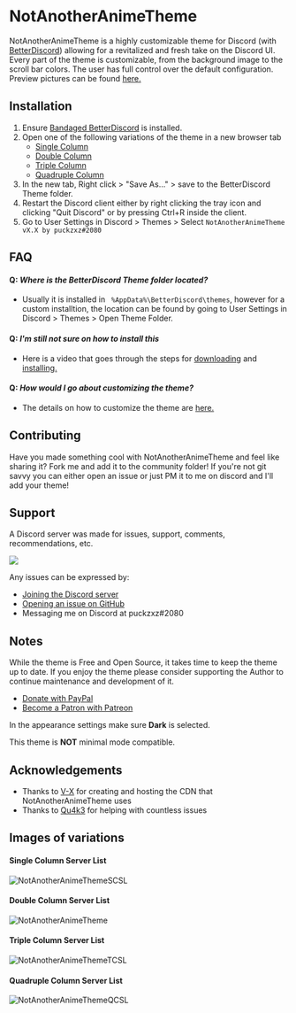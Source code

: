 # NotAnotherAnimeTheme
NotAnotherAnimeTheme is a highly customizable theme for Discord (with [BetterDiscord](https://github.com/rauenzi/BetterDiscordApp/releases/latest)) allowing for a revitalized and fresh take on the Discord UI. Every part of the theme is customizable, from the background image to the scroll bar colors. The user has full control over the default configuration. Preview pictures can be found [here.](https://github.com/puckzxz/NotAnotherAnimeTheme#images-of-variations)

## Installation
1. Ensure [Bandaged BetterDiscord](https://github.com/rauenzi/BetterDiscordApp/releases/latest) is installed.
2. Open one of the following variations of the theme in a new browser tab
      * [Single Column](https://raw.githubusercontent.com/puckzxz/NotAnotherAnimeTheme/master/NotAnotherAnimeThemeSCSL.theme.css)
      * [Double Column](https://raw.githubusercontent.com/puckzxz/NotAnotherAnimeTheme/master/NotAnotherAnimeThemeDCSL.theme.css)
      * [Triple Column](https://raw.githubusercontent.com/puckzxz/NotAnotherAnimeTheme/master/NotAnotherAnimeThemeTCSL.theme.css)
      * [Quadruple Column](https://raw.githubusercontent.com/puckzxz/NotAnotherAnimeTheme/master/NotAnotherAnimeThemeQCSL.theme.css)
3. In the new tab, Right click > "Save As..." > save to the BetterDiscord Theme folder.
4. Restart the Discord client either by right clicking the tray icon and clicking "Quit Discord" or by pressing Ctrl+R inside the client.
5. Go to User Settings in Discord > Themes > Select `NotAnotherAnimeTheme vX.X by puckzxz#2080`

## FAQ

####  Q: *Where is the BetterDiscord Theme folder located?*
   - Usually it is installed in ` %AppData%\BetterDiscord\themes`, however for a custom installtion, the location can be found by going to User Settings in Discord > Themes > Open Theme Folder.

####  Q: *I'm still not sure on how to install this*
  - Here is a video that goes through the steps for [downloading](https://www.youtube.com/watch?v=1ML5_F-n5iw) and [installing.](https://www.youtube.com/watch?v=R-aZTjHWRZc)

#### Q: *How would I go about customizing the theme?*
  - The details on how to customize the theme are [here.](https://www.youtube.com/watch?v=YYsdNkLOQjU)

## Contributing
Have you made something cool with NotAnotherAnimeTheme and feel like sharing it? Fork me and add it to the community folder! If you're not git savvy you can either open an issue or just PM it to me on discord and I'll add your theme!

## Support
A Discord server was made for issues, support, comments, recommendations, etc.

[<img src="https://canary.discordapp.com/api/guilds/412794678791110664/widget.png?style=banner3">](https://discord.gg/FdZhbjY)

Any issues can be expressed by:

* [Joining the Discord server](https://discord.gg/FdZhbjY)
* [Opening an issue on GitHub](https://github.com/puckzxz/NotAnotherAnimeTheme/issues)
* Messaging me on Discord at puckzxz#2080

## Notes
While the theme is Free and Open Source, it takes time to keep the theme up to date. If you enjoy the theme please consider supporting the Author to continue maintenance and development of it.
* [Donate with PayPal](https://www.paypal.me/ChrisBock)
* [Become a Patron with Patreon](https://www.patreon.com/ChrisBock)

In the appearance settings make sure **Dark** is selected.

This theme is **NOT** minimal mode compatible.

## Acknowledgements
* Thanks to [V-X](https://github.com/ImVexed) for creating and hosting the CDN that NotAnotherAnimeTheme uses
* Thanks to [Qu4k3](https://github.com/Qu4k3) for helping with countless issues
## Images of variations
#### Single Column Server List
![NotAnotherAnimeThemeSCSL](https://i.imgur.com/WWUZieG.jpg)
#### Double Column Server List
![NotAnotherAnimeTheme](https://i.imgur.com/UDMunk5.jpg)
#### Triple Column Server List
![NotAnotherAnimeThemeTCSL](https://i.imgur.com/izKDuQv.jpg)
#### Quadruple Column Server List
![NotAnotherAnimeThemeQCSL](https://i.imgur.com/OXDkL2x.jpg)
